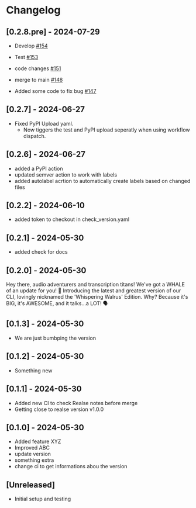 # Changelog

## [0.2.8.pre] - 2024-07-29

- Develop [#154](https://github.com/JSchmie/versioning-test-repo/pull/154)

- Test [#153](https://github.com/JSchmie/versioning-test-repo/pull/153)

- code changes [#151](https://github.com/JSchmie/versioning-test-repo/pull/151)

- merge to main [#148](https://github.com/JSchmie/versioning-test-repo/pull/148)

- Added some code to fix bug [#147](https://github.com/JSchmie/versioning-test-repo/pull/147)

## [0.2.7] - 2024-06-27
- Fixed PyPI Upload yaml.
    - Now tiggers the test and PyPI upload seperatly when using workflow dispatch. 
## [0.2.6] - 2024-06-27

- added a PyPI action
- updated semver action to work with labels
- added autolabel acrtion to automatically create labels based on changed files

## [0.2.2] - 2024-06-10

- added token to checkout in check_version.yaml

## [0.2.1] - 2024-05-30

- added check for docs

## [0.2.0] - 2024-05-30

Hey there, audio adventurers and transcription titans! We've got a WHALE of an update for you! 🐋 Introducing the latest and greatest version of our CLI, lovingly nicknamed the 'Whispering Walrus' Edition. Why? Because it's BIG, it's AWESOME, and it talks...a LOT! 🗣️

## [0.1.3] - 2024-05-30

- We are just bumbping the version

## [0.1.2] - 2024-05-30

- Something new

## [0.1.1] - 2024-05-30

- Added new CI to check Realse notes before merge
- Getting close to realse version v1.0.0

## [0.1.0] - 2024-05-30

- Added feature XYZ
- Improved ABC
- update version
- something extra
- change ci to get informations abou the version

## [Unreleased]

- Initial setup and testing

